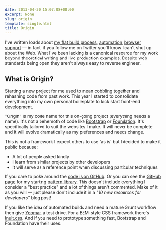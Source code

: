 ```yaml
---
date: 2013-04-30 15:07:08+00:00
excerpt: None
slug: origin
template: single.html
title: Origin
---
```


I've written loads about [my flat build process](/2013/04/05/the-flat-build-2/), [automation](/2013/03/12/automation/), [browser support](/2013/04/26/on-browser-support/) — in fact, if you follow me on Twitter you'll know I can't shut up about the Web. What I've been lacking is a canonical resource for my work beyond theoretical writing and live production examples. Despite web standards being open they aren't always easy to reverse engineer.


## What is Origin?


Starting a new project for me used to mean cobbling together and rehashing code from past work. This year I started to consolidate everything into my own personal boilerplate to kick start front-end development.

"Origin" is my code name for this on-going project (everything needs a name). It's not a behemoth of code like [Bootstrap](http://twitter.github.io/bootstrap/) or [Foundation](http://foundation.zurb.com/). It's specifically tailored to suit the websites I make. It will never be complete and it will evolve dramatically as my preferences and needs change.

This is not a framework I expect others to use 'as is' but I decided to make it public because:


* A lot of people asked kindly
* I learn from similar projects by other developers
* It will serve as a reference point when discussing particular techniques


If you care to poke around the [code is on GitHub](https://github.com/dbushell/dbushell-Origin). Or you can see the [GitHub page](http://dbushell.github.io/dbushell-Origin/) for my starting [pattern library](http://dbushell.github.io/dbushell-Origin/origin.html). This doesn't include everything I consider a "best practice" and a lot of things aren't commented. Make of it as you will — just please don't include it in a _"10 new resources for developers"_ blog post!

If you like the idea of automated builds and need a mature Grunt workflow then give [Yeoman](http://yeoman.io/) a test drive. For a BEM-style CSS framework there's [Inuit.css](https://github.com/csswizardry/inuit.css). And if you need to prototype something fast, Bootstrap and Foundation have their uses.
